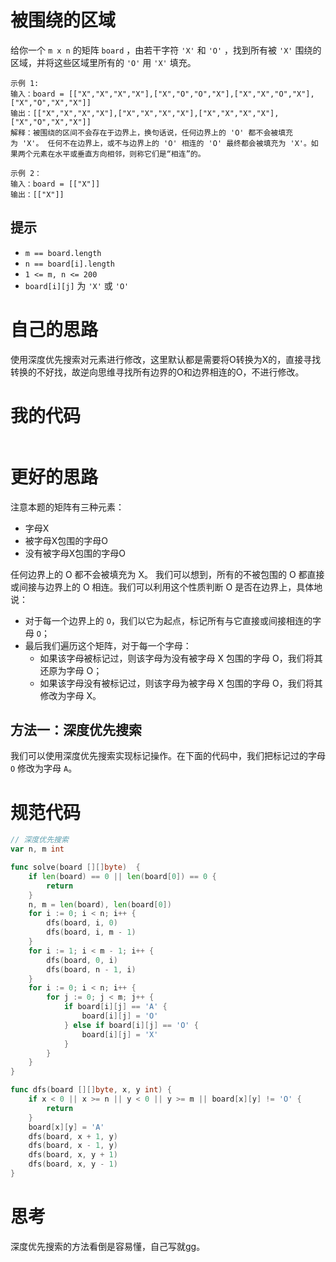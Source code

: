 # 被围绕的区域

给你一个 `m x n` 的矩阵 `board` ，由若干字符 `'X'` 和 `'O'` ，找到所有被 `'X'` 围绕的区域，并将这些区域里所有的 `'O'` 用 `'X'` 填充。

```
示例 1:
输入：board = [["X","X","X","X"],["X","O","O","X"],["X","X","O","X"],["X","O","X","X"]]
输出：[["X","X","X","X"],["X","X","X","X"],["X","X","X","X"],["X","O","X","X"]]
解释：被围绕的区间不会存在于边界上，换句话说，任何边界上的 'O' 都不会被填充为 'X'。 任何不在边界上，或不与边界上的 'O' 相连的 'O' 最终都会被填充为 'X'。如果两个元素在水平或垂直方向相邻，则称它们是“相连”的。

示例 2：
输入：board = [["X"]]
输出：[["X"]]
```

## 提示

- `m == board.length`
- `n == board[i].length`
- `1 <= m, n <= 200`
- `board[i][j]` 为 `'X'` 或 `'O'`

# 自己的思路

使用深度优先搜索对元素进行修改，这里默认都是需要将O转换为X的，直接寻找转换的不好找，故逆向思维寻找所有边界的O和边界相连的O，不进行修改。



# 我的代码

```go

```

# 更好的思路

注意本题的矩阵有三种元素：

- 字母X
- 被字母X包围的字母O
- 没有被字母X包围的字母O

任何边界上的 O 都不会被填充为 X。 我们可以想到，所有的不被包围的 O 都直接或间接与边界上的 O 相连。我们可以利用这个性质判断 O 是否在边界上，具体地说：

- 对于每一个边界上的 `O`，我们以它为起点，标记所有与它直接或间接相连的字母 `O`；
- 最后我们遍历这个矩阵，对于每一个字母：
  - 如果该字母被标记过，则该字母为没有被字母 X 包围的字母 O，我们将其还原为字母 O；
  - 如果该字母没有被标记过，则该字母为被字母 X 包围的字母 O，我们将其修改为字母 X。

## 方法一：深度优先搜索

我们可以使用深度优先搜索实现标记操作。在下面的代码中，我们把标记过的字母 `O` 修改为字母 `A`。

# 规范代码

```go
// 深度优先搜索
var n, m int

func solve(board [][]byte)  {
    if len(board) == 0 || len(board[0]) == 0 {
        return
    }
    n, m = len(board), len(board[0])
    for i := 0; i < n; i++ {
        dfs(board, i, 0)
        dfs(board, i, m - 1)
    }
    for i := 1; i < m - 1; i++ {
        dfs(board, 0, i)
        dfs(board, n - 1, i)
    }
    for i := 0; i < n; i++ {
        for j := 0; j < m; j++ {
            if board[i][j] == 'A' {
                board[i][j] = 'O'
            } else if board[i][j] == 'O' {
                board[i][j] = 'X'
            }
        }
    }
}

func dfs(board [][]byte, x, y int) {
    if x < 0 || x >= n || y < 0 || y >= m || board[x][y] != 'O' {
        return
    }
    board[x][y] = 'A'
    dfs(board, x + 1, y)
    dfs(board, x - 1, y)
    dfs(board, x, y + 1)
    dfs(board, x, y - 1)
}
```

# 思考

深度优先搜索的方法看倒是容易懂，自己写就gg。


